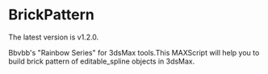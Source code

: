 # BrickPattern
The latest version is v1.2.0.

Bbvbb's "Rainbow Series" for 3dsMax tools.This MAXScript will help you to build brick pattern of editable_spline objects in 3dsMax.

